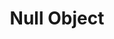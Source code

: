 ---
layout: default
title: "Null Object"
modified:
categories: behavioral
excerpt:
tags: []
image:
  feature:
  teaser: nav/400X250.png
  thumb:
---